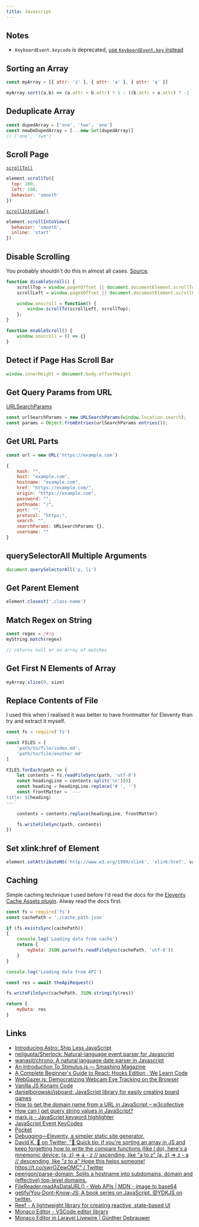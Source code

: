 ```yaml
---
title: Javascript
---
```


## Notes

- `KeyboardEvent.keycode` is deprecated, [use `KeyboardEvent.key` instead](https://developer.mozilla.org/en-US/docs/Web/API/KeyboardEvent/key)

## Sorting an Array

```js
const myArray = [{ attr: 'z' }, { attr: 'a' }, { attr: 'q' }]

myArray.sort((a,b) => (a.attr > b.attr) ? 1 : ((b.attr > a.attr) ? -1 : 0))
```

## Deduplicate Array

```js
const dupedArray = ['one', 'two', 'one']
const newDeDupedArray = [...new Set(dupedArray)]
// ['one', 'two']
```
## Scroll Page

[`scrollTo()`](https://developer.mozilla.org/en-US/docs/Web/API/Element/scrollTo)

```js
element.scrollTo({
  top: 100,
  left: 100,
  behavior: 'smooth'
})
```

[`scrollIntoView()`](https://developer.mozilla.org/en-US/docs/Web/API/Element/scrollIntoView)

```js
element.scrollIntoView({ 
  behavior: 'smooth', 
  inline: 'start'
})
```

## Disable Scrolling

You probably shouldn't do this in almost all cases. [Source](https://www.geeksforgeeks.org/how-to-disable-scrolling-temporarily-using-javascript/).

```js
function disableScroll() {
    scrollTop = window.pageYOffset || document.documentElement.scrollTop;
    scrollLeft = window.pageXOffset || document.documentElement.scrollLeft,

    window.onscroll = function() {
        window.scrollTo(scrollLeft, scrollTop);
    };
}

function enableScroll() {
    window.onscroll = () => {}
}
```

## Detect if Page Has Scroll Bar

```js
window.innerHeight > document.body.offsetHeight
```

## Get Query Params from URL

[URLSearchParams](https://developer.mozilla.org/en-US/docs/Web/API/URLSearchParams#browser_compatibility)

```js
const urlSearchParams = new URLSearchParams(window.location.search);
const params = Object.fromEntries(urlSearchParams.entries());
```

## Get URL Parts

```js
const url = new URL('https://example.com')

{
    hash: "",
    host: "example.com",
    hostname: "example.com",
    href: "https://example.com/",
    origin: "https://example.com",
    password: "",
    pathname: "/",
    port: "",
    protocol: "https:",
    search: "",
    searchParams: URLSearchParams {},
    username: ""
}
```

## querySelectorAll Multiple Arguments

```js
document.querySelectorAll('p, li')
```
## Get Parent Element

```js
element.closest('.class-name')
```

## Match Regex on String

```js
const regex = /#/g
myString.match(regex)

// returns null or an array of matches
```

## Get First N Elements of Array

```js
myArray.slice(0, size)
```

## Replace Contents of File

I used this when I realised it was better to have frontmatter for Eleventy than try and extract it myself.

```js
const fs = require('fs')

const FILES = [
    'path/to/file/index.md',
    'path/to/file/another.md'
]

FILES.forEach(path => {
    let contents = fs.readFileSync(path, 'utf-8')
    const headingLine = contents.split('\n')[0]
    const heading = headingLine.replace('# ', '')
    const frontMatter = `---
title: ${heading}
---`

    contents = contents.replace(headingLine, frontMatter)

    fs.writeFileSync(path, contents)
})
```

## Set xlink:href of Element

```js
element.setAttributeNS('http://www.w3.org/1999/xlink', 'xlink:href', value)
```

## Caching

Simple caching technique I used before I'd read the docs for the [Eleventy Cache Assets plugin](https://www.11ty.dev/docs/plugins/cache/). Alway read the docs first.

```js
const fs = require('fs')
const cachePath = './cache_path.json'

if (fs.existsSync(cachePath))
{
    console.log('Loading data from cache')
    return {
        myData: JSON.parse(fs.readFileSync(cachePath, 'utf-8'))
    }
}

console.log('Loading data from API')

const res = await theApiRequest()

fs.writeFileSync(cachePath, JSON.stringify(res))

return {
    myData: res
}
```

## Links

- [Introducing Astro: Ship Less JavaScript](https://astro.build/blog/introducing-astro)
- [neilgupta/Sherlock: Natural-language event parser for Javascript](https://github.com/neilgupta/Sherlock/)
- [wanasit/chrono: A natural language date parser in Javascript](https://github.com/wanasit/chrono)
- [An Introduction To Stimulus.js — Smashing Magazine](https://www.smashingmagazine.com/2020/07/introduction-stimulusjs/)
- [A Complete Beginner's Guide to React: Hooks Edition · We Learn Code](https://welearncode.com/beginners-guide-react-2020/)
- [WebGazer.js: Democratizing Webcam Eye Tracking on the Browser](https://webgazer.cs.brown.edu/)
- [Vanilla JS Konami Code](https://codepen.io/jacknumber/details/BKBjvM)
- [danielborowski/jsboard: JavaScript library for easily creating board games](https://github.com/danielborowski/jsboard)
- [How to get the domain name from a URL in JavaScript – w3collective](https://w3collective.com/get-domain-name-url-javascript/)
- [How can I get query string values in JavaScript?](https://stackoverflow.com/questions/901115/how-can-i-get-query-string-values-in-javascript)
- [mark.js - JavaScript keyword highlighter](https://markjs.io/)
- [JavaScript Event KeyCodes](https://keycode.info/)
- [Pocket](https://getpocket.com/my-list?src=sidebar)
- [Debugging—Eleventy, a simpler static site generator.](https://www.11ty.dev/docs/debugging/)
- [David K. 🎹 on Twitter: "🔢 Quick tip: if you're sorting an array in JS and keep forgetting how to write the compare functions (like I do), here's a mnemonic device: (a, z) =&gt; a - z // ascending, like "a to z" (a, z) =&gt; z - a // descending, like "z to a" Hope this helps someone! https://t.co/swrOZewOMC" / Twitter](https://twitter.com/DavidKPiano/status/1292237580780605440)
- [peerigon/parse-domain: Splits a hostname into subdomains, domain and (effective) top-level domains.](https://github.com/peerigon/parse-domain)
- [FileReader.readAsDataURL() - Web APIs | MDN - image to base64](https://developer.mozilla.org/en-US/docs/Web/API/FileReader/readAsDataURL)
- [getify/You-Dont-Know-JS: A book series on JavaScript. @YDKJS on twitter.](https://github.com/getify/You-Dont-Know-JS)
- [Reef - A lightweight library for creating reactive, state-based UI](https://reefjs.com/)
- [Monaco Editor - VSCode editor library](https://microsoft.github.io/monaco-editor/)
- [Monaco Editor in Laravel Livewire | Günther Debrauwer](https://gdebrauwer.dev/blog/monaco-editor-in-laravel-livewire/)
